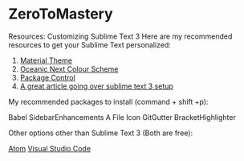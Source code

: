 # ZeroToMastery

Resources: Customizing Sublime Text 3
Here are my recommended resources to get your Sublime Text personalized:

1.  [Material Theme](https://github.com/equinusocio/material-theme)
2.  [Oceanic Next Colour Scheme](https://github.com/voronianski/oceanic-next-color-scheme)
3.  [Package Control](https://packagecontrol.io/)
4.  [A great article going over sublime text 3 setup](https://scotch.io/bar-talk/best-of-sublime-text-3-features-plugins-and-settings)

My recommended packages to install (command + shift +p):

Babel
SidebarEnhancements
A File Icon
GitGutter
BracketHighlighter

Other options other than Sublime Text 3 (Both are free):

[Atom](https://atom.io/)
[Visual Studio Code](https://code.visualstudio.com/)
